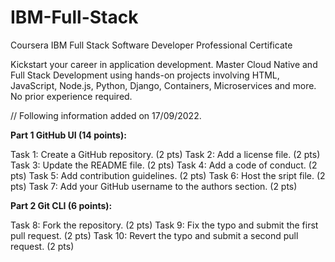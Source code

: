 # IBM-Full-Stack
Coursera IBM Full Stack Software Developer Professional Certificate

Kickstart your career in application development. Master Cloud Native and Full Stack Development using hands-on projects involving HTML, JavaScript, Node.js, Python, Django, Containers, Microservices and more. No prior experience required.

// Following information added on 17/09/2022.

**Part 1 GitHub UI (14 points):**

Task 1: Create a GitHub repository. (2 pts)
Task 2: Add a license file. (2 pts)
Task 3: Update the README file. (2 pts)
Task 4: Add a code of conduct. (2 pts)
Task 5: Add contribution guidelines. (2 pts)
Task 6: Host the sript file. (2 pts)
Task 7:  Add your GitHub username to the authors section. (2 pts)


**Part 2 Git CLI (6 points):**

Task 8: Fork the  repository. (2 pts)
Task 9: Fix the typo and submit the first pull request. (2 pts)
Task 10: Revert the typo and submit a second pull request. (2 pts)
